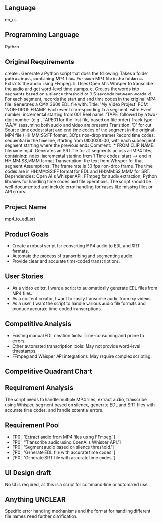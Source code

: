 ## Language

en_us

## Programming Language

Python

## Original Requirements

create : Generate a Python script that does the following: Takes a folder path as input, containing MP4 files. For each MP4 file in the folder: a. Extracts the audio using FFmpeg. b. Uses Open AI's Whisper to transcribe the audio and get word-level time stamps. c. Groups the words into segments based on a silence threshold of 0.5 seconds between words. d. For each segment, records the start and end time codes in the original MP4 file. Generates a CMX 3600 EDL file with: Title: 'My Video Project' FCM: 'NON-DROP FRAME' Each event corresponding to a segment, with: Event number: incremental starting from 001 Reel name: 'TAPE' followed by a two-digit number (e.g., TAPE01 for the first file, based on file order) Track type: 'AA/V' (assuming both audio and video are present) Transition: 'C' for cut Source time codes: start and end time codes of the segment in the original MP4 file (HH:MM:SS:FF format, 30fps non-drop frame) Record time codes: sequential in the timeline, starting from 00:00:00:00, with each subsequent segment starting where the previous ends Comment: '* FROM CLIP NAME: filename.mp4' Generates an SRT file for all segments across all MP4 files, containing: Index: incremental starting from 1 Time codes: start --> end in HH:MM:SS,MMM format Transcription: the text from Whisper for that segment Assumptions: The frame rate is 30 fps non-drop frame. The time codes are in HH:MM:SS:FF format for EDL and HH:MM:SS,MMM for SRT. Dependencies: Open AI's Whisper API, FFmpeg for audio extraction, Python libraries for handling time codes and file operations. The script should be well-documented and include error handling for cases like missing files or API errors.

## Project Name

mp4_to_edl_srt

## Product Goals

- Create a robust script for converting MP4 audio to EDL and SRT formats.
- Automate the process of transcribing and segmenting audio.
- Provide clear and accurate time-coded transcriptions.

## User Stories

- As a video editor, I want a script to automatically generate EDL files from MP4 files.
- As a content creator, I want to easily transcribe audio from my videos.
- As a user, I want the script to handle various audio file formats and produce accurate time-coded transcriptions.

## Competitive Analysis

- Existing manual EDL creation tools: Time-consuming and prone to errors.
- Other automated transcription tools: May not provide word-level timestamps.
- FFmpeg and Whisper API integrations: May require complex scripting.

## Competitive Quadrant Chart



## Requirement Analysis

The script needs to handle multiple MP4 files, extract audio, transcribe using Whisper, segment based on silence, generate EDL and SRT files with accurate time codes, and handle potential errors.

## Requirement Pool

- ['P0', 'Extract audio from MP4 files using FFmpeg.']
- ['P0', "Transcribe audio using OpenAI's Whisper API."]
- ['P0', 'Segment audio based on silence threshold.']
- ['P0', 'Generate EDL file with accurate time codes.']
- ['P0', 'Generate SRT file with accurate time codes.']

## UI Design draft

No UI is required, as this is a script for command-line or automated use.

## Anything UNCLEAR

Specific error handling mechanisms and the format for handling different file names need further clarification.

